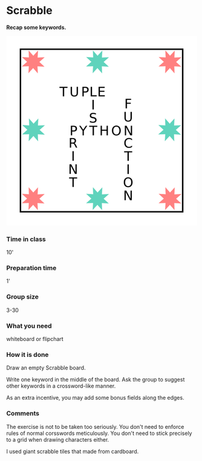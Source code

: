 
# Scrabble

**Recap some keywords.**

![Scrabble](../images/scrabble.png)

### Time in class
10'

### Preparation time
1'

### Group size
3-30

### What you need
whiteboard or flipchart

### How it is done
Draw an empty Scrabble board.

Write one keyword in the middle of the board. Ask the group to suggest other keywords in a crossword-like manner.

As an extra incentive, you may add some bonus fields along the edges.

### Comments

The exercise is not to be taken too seriously. You don't need to enforce rules of normal corsswords meticulously. You don't need to stick precisely to a grid when drawing characters either.

I used giant scrabble tiles that made from cardboard.
